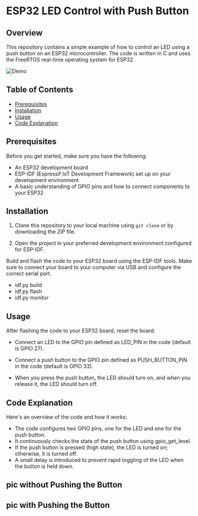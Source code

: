 # ESP32 LED Control with Push Button

## Overview

This repository contains a simple example of how to control an LED using a push button on an ESP32 microcontroller. The code is written in C and uses the FreeRTOS real-time operating system for ESP32.

![Demo](demo.gif)

## Table of Contents

- [Prerequisites](#prerequisites)
- [Installation](#installation)
- [Usage](#usage)
- [Code Explanation](#code-explanation)

## Prerequisites

Before you get started, make sure you have the following:

- An ESP32 development board
- ESP-IDF (Espressif IoT Development Framework) set up on your development environment
- A basic understanding of GPIO pins and how to connect components to your ESP32

## Installation

1. Clone this repository to your local machine using `git clone` or by downloading the ZIP file.

2. Open the project in your preferred development environment configured for ESP-IDF.

Build and flash the code to your ESP32 board using the ESP-IDF tools. Make sure to connect your board to your computer via USB and configure the correct serial port.

- idf.py build
- idf.py flash
- idf.py monitor

## Usage

After flashing the code to your ESP32 board, reset the board.

- Connect an LED to the GPIO pin defined as LED_PIN in the code (default is GPIO 27).

- Connect a push button to the GPIO pin defined as PUSH_BUTTON_PIN in the code (default is GPIO 33).

- When you press the push button, the LED should turn on, and when you release it, the LED should turn off.


## Code Explanation

Here's an overview of the code and how it works:

- The code configures two GPIO pins, one for the LED and one for the push button.
- It continuously checks the state of the push button using gpio_get_level.
- If the push button is pressed (high state), the LED is turned on; otherwise, it is turned off.
- A small delay is introduced to prevent rapid toggling of the LED when the button is held down.

## pic without Pushing the Button



## pic with Pushing the Button


